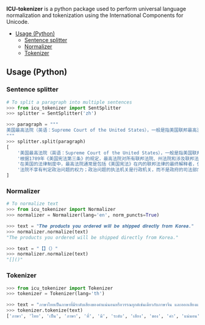 **ICU-tokenizer** is a python package used to perform universal language
normalization and tokenization using the International Components for
Unicode.

- [Usage (Python)](#usage-python)
  - [Sentence splitter](#sentence-splitter)
  - [Normalizer](#normalizer)
  - [Tokenizer](#tokenizer)

## Usage (Python)

### Sentence splitter

```py
# To split a paragraph into multiple sentences
>>> from icu_tokenizer import SentSplitter
>>> splitter = SentSplitter('zh')

>>> paragraph = """
美国最高法院（英语：Supreme Court of the United States），一般是指美国联邦最高法院，是美国最高级别的联邦法院，为美国三权继总统、国会后最为重要的一环。根据1789年《美国宪法第三条》的规定，最高法院对所有联邦法院、州法院和涉及联邦法律问题的诉讼案件具有最终（并且在很大程度上是有斟酌决定权的）上诉管辖权，以及对小范围案件的具有初审管辖权。在美国的法律制度中，最高法院通常是包括《美国宪法》在内的联邦法律的最终解释者，但仅在具有管辖权的案件范围内。法院不享有判定政治问题的权力；政治问题的执法机关是行政机关，而不是政府的司法部门。
"""
>>> splitter.split(paragraph)
[
    '美国最高法院（英语：Supreme Court of the United States），一般是指美国联邦最高法院，是美国最高级别的联邦法院，为美国三权继总统、国会后最为重要的一环。',
    '根据1789年《美国宪法第三条》的规定，最高法院对所有联邦法院、州法院和涉及联邦法律问题的诉讼案件具有最终（并且在很大程度上是有斟酌决定权的）上诉管辖权，以及对小范围案件的具有初审管辖权。',
    '在美国的法律制度中，最高法院通常是包括《美国宪法》在内的联邦法律的最终解释者，但仅在具有管辖权的案件范围内。',
    '法院不享有判定政治问题的权力；政治问题的执法机关是行政机关，而不是政府的司法部门。'
]
```

### Normalizer

```py
# To normalize text
>>> from icu_tokenizer import Normalizer
>>> normalizer = Normalizer(lang='en', norm_puncts=True)

>>> text = "𝑻𝒉𝒆 𝒑𝒓𝒐𝒅𝒖𝒄𝒕𝒔 𝒚𝒐𝒖 𝒐𝒓𝒅𝒆𝒓𝒆𝒅 𝒘𝒊𝒍𝒍 𝒃𝒆 𝒔𝒉𝒊𝒑𝒑𝒆𝒅 𝒅𝒊𝒓𝒆𝒄𝒕𝒍𝒚 𝒇𝒓𝒐𝒎 𝑲𝒐𝒓𝒆𝒂."
>>> normalizer.normalize(text)
"The products you ordered will be shipped directly from Korea."

>>> text = "【】（）"
>>> normalizer.normalize(text)
"[]()"
```

### Tokenizer

```py
>>> from icu_tokenizer import Tokenizer
>>> tokenizer = Tokenizer(lang='th')

>>> text = "ภาษาไทยเป็นภาษาที่มีระดับเสียงของคำแน่นอนหรือวรรณยุกต์เช่นเดียวกับภาษาจีน และออกเสียงแยกคำต่อคำ"
>>> tokenizer.tokenize(text)
['ภาษา', 'ไทย', 'เป็น', 'ภาษา', 'ที่', 'มี', 'ระดับ', 'เสียง', 'ของ', 'คำ', 'แน่นอน', 'หรือ', 'วรรณยุกต์', 'เช่น', 'เดียว', 'กับ', 'ภาษา', 'จีน', 'และ', 'ออก', 'เสียง', 'แยก', 'คำ', 'ต่อ', 'คำ']
```
